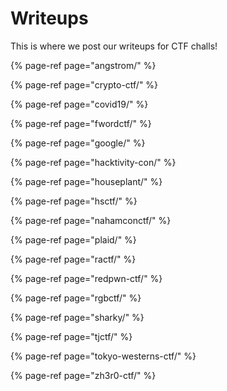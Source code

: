 # Writeups

This is where we post our writeups for CTF challs!

{% page-ref page="angstrom/" %}

{% page-ref page="crypto-ctf/" %}

{% page-ref page="covid19/" %}

{% page-ref page="fwordctf/" %}

{% page-ref page="google/" %}

{% page-ref page="hacktivity-con/" %}

{% page-ref page="houseplant/" %}

{% page-ref page="hsctf/" %}

{% page-ref page="nahamconctf/" %}

{% page-ref page="plaid/" %}

{% page-ref page="ractf/" %}

{% page-ref page="redpwn-ctf/" %}

{% page-ref page="rgbctf/" %}

{% page-ref page="sharky/" %}

{% page-ref page="tjctf/" %}

{% page-ref page="tokyo-westerns-ctf/" %}

{% page-ref page="zh3r0-ctf/" %}
